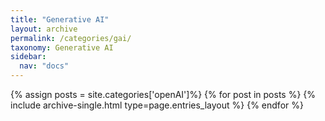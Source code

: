 ```yaml
---
title: "Generative AI"
layout: archive
permalink: /categories/gai/
taxonomy: Generative AI
sidebar:
  nav: "docs"
---
```


{% assign posts = site.categories['openAI']%}
{% for post in posts %}
  {% include archive-single.html type=page.entries_layout %}
{% endfor %}
